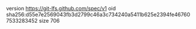 version https://git-lfs.github.com/spec/v1
oid sha256:d55e7e2569043fb3d2799c46a3c734240a5411b625e2394fe467607533283452
size 706
